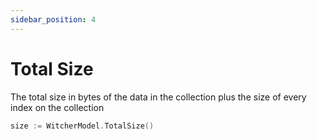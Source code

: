 ```yaml
---
sidebar_position: 4
---
```


# Total Size

The total size in bytes of the data in the collection plus the size of every index on the collection

```go
size := WitcherModel.TotalSize()
```

